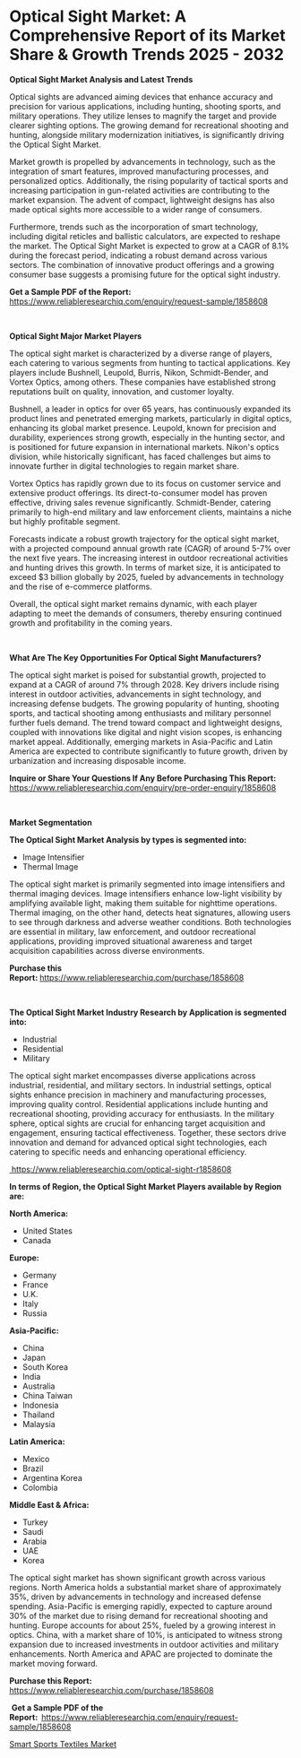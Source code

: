 <p><h1>Optical Sight Market: A Comprehensive Report of its Market Share & Growth Trends 2025 - 2032</h1></p><p><strong>Optical Sight Market Analysis and Latest Trends</strong></p>
<p><p>Optical sights are advanced aiming devices that enhance accuracy and precision for various applications, including hunting, shooting sports, and military operations. They utilize lenses to magnify the target and provide clearer sighting options. The growing demand for recreational shooting and hunting, alongside military modernization initiatives, is significantly driving the Optical Sight Market. </p><p>Market growth is propelled by advancements in technology, such as the integration of smart features, improved manufacturing processes, and personalized optics. Additionally, the rising popularity of tactical sports and increasing participation in gun-related activities are contributing to the market expansion. The advent of compact, lightweight designs has also made optical sights more accessible to a wider range of consumers. </p><p>Furthermore, trends such as the incorporation of smart technology, including digital reticles and ballistic calculators, are expected to reshape the market. The Optical Sight Market is expected to grow at a CAGR of 8.1% during the forecast period, indicating a robust demand across various sectors. The combination of innovative product offerings and a growing consumer base suggests a promising future for the optical sight industry.</p></p>
<p><strong>Get a Sample PDF of the Report:&nbsp;</strong> <a href="https://www.reliableresearchiq.com/enquiry/request-sample/1858608?utm_campaign=3318&utm_medium=2&utm_source=Github&utm_content=ia&utm_term=05042025&utm_id=optical-sight">https://www.reliableresearchiq.com/enquiry/request-sample/1858608</a></p>
<p>&nbsp;</p>
<p><strong>Optical Sight Major Market Players</strong></p>
<p><p>The optical sight market is characterized by a diverse range of players, each catering to various segments from hunting to tactical applications. Key players include Bushnell, Leupold, Burris, Nikon, Schmidt-Bender, and Vortex Optics, among others. These companies have established strong reputations built on quality, innovation, and customer loyalty.</p><p>Bushnell, a leader in optics for over 65 years, has continuously expanded its product lines and penetrated emerging markets, particularly in digital optics, enhancing its global market presence. Leupold, known for precision and durability, experiences strong growth, especially in the hunting sector, and is positioned for future expansion in international markets. Nikon's optics division, while historically significant, has faced challenges but aims to innovate further in digital technologies to regain market share.</p><p>Vortex Optics has rapidly grown due to its focus on customer service and extensive product offerings. Its direct-to-consumer model has proven effective, driving sales revenue significantly. Schmidt-Bender, catering primarily to high-end military and law enforcement clients, maintains a niche but highly profitable segment.</p><p>Forecasts indicate a robust growth trajectory for the optical sight market, with a projected compound annual growth rate (CAGR) of around 5-7% over the next five years. The increasing interest in outdoor recreational activities and hunting drives this growth. In terms of market size, it is anticipated to exceed $3 billion globally by 2025, fueled by advancements in technology and the rise of e-commerce platforms.</p><p>Overall, the optical sight market remains dynamic, with each player adapting to meet the demands of consumers, thereby ensuring continued growth and profitability in the coming years.</p></p>
<p>&nbsp;</p>
<p><strong>What Are The Key Opportunities For Optical Sight Manufacturers?</strong></p>
<p><p>The optical sight market is poised for substantial growth, projected to expand at a CAGR of around 7% through 2028. Key drivers include rising interest in outdoor activities, advancements in sight technology, and increasing defense budgets. The growing popularity of hunting, shooting sports, and tactical shooting among enthusiasts and military personnel further fuels demand. The trend toward compact and lightweight designs, coupled with innovations like digital and night vision scopes, is enhancing market appeal. Additionally, emerging markets in Asia-Pacific and Latin America are expected to contribute significantly to future growth, driven by urbanization and increasing disposable income.</p></p>
<p><strong>Inquire or Share Your Questions If Any Before Purchasing This Report:</strong> <a href="https://www.reliableresearchiq.com/enquiry/pre-order-enquiry/1858608?utm_campaign=3318&utm_medium=2&utm_source=Github&utm_content=ia&utm_term=05042025&utm_id=optical-sight">https://www.reliableresearchiq.com/enquiry/pre-order-enquiry/1858608</a></p>
<p>&nbsp;</p>
<p><strong>Market Segmentation</strong></p>
<p><strong>The Optical Sight Market Analysis by types is segmented into:</strong></p>
<p><ul><li>Image Intensifier</li><li>Thermal Image</li></ul></p>
<p><p>The optical sight market is primarily segmented into image intensifiers and thermal imaging devices. Image intensifiers enhance low-light visibility by amplifying available light, making them suitable for nighttime operations. Thermal imaging, on the other hand, detects heat signatures, allowing users to see through darkness and adverse weather conditions. Both technologies are essential in military, law enforcement, and outdoor recreational applications, providing improved situational awareness and target acquisition capabilities across diverse environments.</p></p>
<p><strong>Purchase this Report:&nbsp;</strong><a href="https://www.reliableresearchiq.com/purchase/1858608?utm_campaign=3318&utm_medium=2&utm_source=Github&utm_content=ia&utm_term=05042025&utm_id=optical-sight">https://www.reliableresearchiq.com/purchase/1858608</a></p>
<p>&nbsp;</p>
<p><strong>The Optical Sight Market Industry Research by Application is segmented into:</strong></p>
<p><ul><li>Industrial</li><li>Residential</li><li>Military</li></ul></p>
<p><p>The optical sight market encompasses diverse applications across industrial, residential, and military sectors. In industrial settings, optical sights enhance precision in machinery and manufacturing processes, improving quality control. Residential applications include hunting and recreational shooting, providing accuracy for enthusiasts. In the military sphere, optical sights are crucial for enhancing target acquisition and engagement, ensuring tactical effectiveness. Together, these sectors drive innovation and demand for advanced optical sight technologies, each catering to specific needs and enhancing operational efficiency.</p></p>
<p><a href="https://www.reliableresearchiq.com/optical-sight-r1858608?utm_campaign=3318&utm_medium=2&utm_source=Github&utm_content=ia&utm_term=05042025&utm_id=optical-sight">&nbsp;https://www.reliableresearchiq.com/optical-sight-r1858608</a></p>
<p><strong>In terms of Region, the Optical Sight Market Players available by Region are:</strong></p>
<p>
    <p> <strong> North America: </strong>
        <ul>
            <li>United States</li>
            <li>Canada</li>
        </ul>
        </p> 
    <p> <strong> Europe: </strong>
        <ul>
            <li>Germany</li>
            <li>France</li>
            <li>U.K.</li>
            <li>Italy</li>
            <li>Russia</li>
        </ul>
        </p> 
    <p> <strong> Asia-Pacific: </strong>
        <ul>
            <li>China</li>
            <li>Japan</li>
            <li>South Korea</li>
            <li>India</li>
            <li>Australia</li>
            <li>China Taiwan</li>
            <li>Indonesia</li>
            <li>Thailand</li>
            <li>Malaysia</li>
        </ul>
        </p> 
    <p> <strong> Latin America: </strong>
        <ul>
            <li>Mexico</li>
            <li>Brazil</li>
            <li>Argentina Korea</li>
            <li>Colombia</li>
        </ul>
        </p> 
    <p> <strong> Middle East & Africa: </strong>
        <ul>
            <li>Turkey</li>
            <li>Saudi</li>
            <li>Arabia</li>
            <li>UAE</li>
            <li>Korea</li>
        </ul>
    </p>
    </p>
<p><p>The optical sight market has shown significant growth across various regions. North America holds a substantial market share of approximately 35%, driven by advancements in technology and increased defense spending. Asia-Pacific is emerging rapidly, expected to capture around 30% of the market due to rising demand for recreational shooting and hunting. Europe accounts for about 25%, fueled by a growing interest in optics. China, with a market share of 10%, is anticipated to witness strong expansion due to increased investments in outdoor activities and military enhancements. North America and APAC are projected to dominate the market moving forward.</p></p>
<p><strong>Purchase this Report: </strong><a href="https://www.reliableresearchiq.com/purchase/1858608?utm_campaign=3318&utm_medium=2&utm_source=Github&utm_content=ia&utm_term=05042025&utm_id=optical-sight">https://www.reliableresearchiq.com/purchase/1858608</a></p>
<p>&nbsp;<strong>Get a Sample PDF of the Report:&nbsp;&nbsp;</strong><a href="https://www.reliableresearchiq.com/enquiry/request-sample/1858608?utm_campaign=3318&utm_medium=2&utm_source=Github&utm_content=ia&utm_term=05042025&utm_id=optical-sight">https://www.reliableresearchiq.com/enquiry/request-sample/1858608</a></p>
<p><strong></strong></p>
<p><p><a href="https://github.com/belhejmawoue/Market-Research-Report-List-1/blob/main/smart-sports-textiles-market.md?utm_campaign=3318&utm_medium=2&utm_source=Github&utm_content=ia&utm_term=05042025&utm_id=optical-sight">Smart Sports Textiles Market</a></p></p>